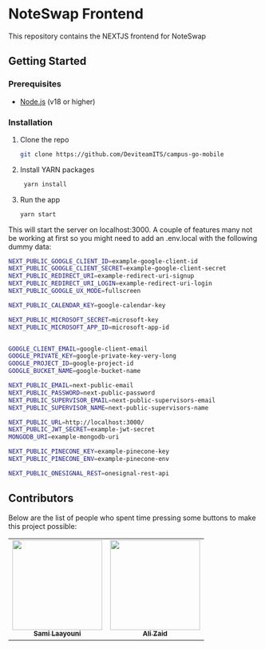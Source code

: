 # NoteSwap Frontend

This repository contains the NEXTJS frontend for NoteSwap

## Getting Started

### Prerequisites

- [Node.js](https://nodejs.org/en/) (v18 or higher)

### Installation

1. Clone the repo

   ```sh
   git clone https://github.com/DeviteamITS/campus-go-mobile
   ```

2. Install YARN packages
   ```sh
    yarn install
   ```
3. Run the app
   ```sh
   yarn start
   ```

This will start the server on localhost:3000. A couple of features many not be working at first so you might need to add an
.env.local with the following dummy data:

```sh
NEXT_PUBLIC_GOOGLE_CLIENT_ID=example-google-client-id
NEXT_PUBLIC_GOOGLE_CLIENT_SECRET=example-google-client-secret
NEXT_PUBLIC_REDIRECT_URI=example-redirect-uri-signup
NEXT_PUBLIC_REDIRECT_URI_LOGIN=example-redirect-uri-login
NEXT_PUBLIC_GOOGLE_UX_MODE=fullscreen

NEXT_PUBLIC_CALENDAR_KEY=google-calendar-key

NEXT_PUBLIC_MICROSOFT_SECRET=microsoft-key
NEXT_PUBLIC_MICROSOFT_APP_ID=microsoft-app-id


GOOGLE_CLIENT_EMAIL=google-client-email
GOOGLE_PRIVATE_KEY=google-private-key-very-long
GOOGLE_PROJECT_ID=google-project-id
GOOGLE_BUCKET_NAME=google-bucket-name

NEXT_PUBLIC_EMAIL=next-public-email
NEXT_PUBLIC_PASSWORD=next-public-password
NEXT_PUBLIC_SUPERVISOR_EMAIL=next-public-supervisors-email
NEXT_PUBLIC_SUPERVISOR_NAME=next-public-supervisors-name

NEXT_PUBLIC_URL=http://localhost:3000/
NEXT_PUBLIC_JWT_SECRET=example-jwt-secret
MONGODB_URI=example-mongodb-uri

NEXT_PUBLIC_PINECONE_KEY=example-pinecone-key
NEXT_PUBLIC_PINECONE_ENV=example-pinecone-env

NEXT_PUBLIC_ONESIGNAL_REST=onesignal-rest-api
```

## Contributors

Below are the list of people who spent time pressing some buttons to make this project possible:

<!-- ALL-CONTRIBUTORS-LIST:START - Do not remove or modify this section -->
<!-- prettier-ignore-start -->
<!-- markdownlint-disable -->
<table>
  <tr>
    <td align="center"><a href="https://github.com/Sami-Laayouni"><img src="https://avatars.githubusercontent.com/u/131308960?v=4" width="180px;" alt=""/><br /><sub><b>Sami Laayouni</b></sub></a><br /></td>
    <td align="center"><a href="https://github.com/asuperadvancedusername"><img src="https://avatars.githubusercontent.com/u/137073947?v=4" width="180px;" alt=""/><br /><sub><b>Ali Zaid</b></sub></a><br /></td> 
  </tr>
</table>

<!-- markdownlint-restore -->
<!-- prettier-ignore-end -->

<!-- ALL-CONTRIBUTORS-LIST:END -->
